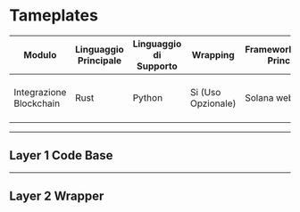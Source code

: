 # Tameplates

| Modulo                  | Linguaggio Principale | Linguaggio di Supporto | Wrapping           | Framework/Librerie Principali | Considerazioni per lo Sviluppo<br>                 |
| ----------------------- | --------------------- | ---------------------- | ------------------ | ----------------------------- | -------------------------------------------------- |
| Integrazione Blockchain | Rust                  | Python                 | Si (Uso Opzionale) | Solana web3                   | Gestione dell transazioni asincrone, sicurezza<br> |

---

## Layer 1 Code Base

---

## Layer 2 Wrapper